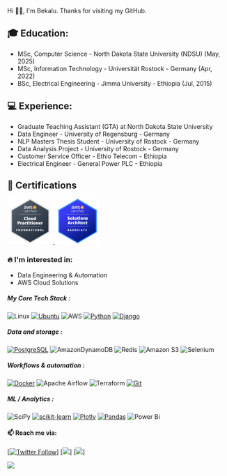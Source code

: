 Hi 👋🏽, I'm Bekalu.
Thanks for visiting my GitHub.

## :mortar_board: Education:

- MSc, Computer Science - North Dakota State University (NDSU) (May, 2025)
- MSc, Information Technology - Universität Rostock - Germany (Apr, 2022)
- BSc, Electrical Engineering - Jimma University - Ethiopia (Jul, 2015)

## 💻 Experience:

- Graduate Teaching Assistant (GTA) at North Dakota State University
- Data Engineer - University of Regensburg - Germany
- NLP Masters Thesis Student - University of Rostock - Germany
- Data Analysis Project - University of Rostock - Germany
- Customer Service Officer - Ethio Telecom - Ethiopia
- Electrical Engineer - General Power PLC - Ethiopia

## 🏅 Certifications

<p align="left">
   <a href="https://www.credly.com/badges/ce52c085-7dce-4cb9-aa7e-dc734f560d35/public_url">
      <img src="./img/clf-co2.png" alt="aws-certified-cloud-practitioner" width="105"/>
  </a>
  <a href="https://www.credly.com/badges/3c406621-a05b-445a-8cdb-259275bda518/public_url">
    <img src="./img/saa-co3.png" alt="aws-certified-solutions-architect-associate" width="105"/>
  </a>
</p>

### 🔥 I'm interested in:

- Data Engineering & Automation
- AWS Cloud Solutions

##### My Core Tech Stack :

![Linux](https://img.shields.io/badge/Linux-FCC624?style=plastic&logo=linux&logoColor=black)
[![Ubuntu](https://img.shields.io/badge/Ubuntu-E95420?style=plastic&logo=ubuntu&logoColor=white&link=https://ubuntu.com/)](https://ubuntu.com/)
![AWS](https://img.shields.io/badge/AWS-%23FF9900.svg?style=plastic&logo=amazon-aws&logoColor=white) [![Python](https://img.shields.io/badge/python-3670A0?style=plastic&logo=python&logoColor=ffdd54&link=https://www.python.org/)](https://www.python.org/)
[![Django](https://img.shields.io/badge/django-%23092E20.svg?style=plastic&logo=django&logoColor=white&link=https://www.djangoproject.com/)](https://www.djangoproject.com/)

##### Data and storage :

[![PostgreSQL](https://img.shields.io/badge/PostgreSQL-336791?style=plastic&logo=postgresql&logoColor=white&link=https://www.postgresql.org/)](https://www.postgresql.org/)
![AmazonDynamoDB](https://img.shields.io/badge/Amazon%20DynamoDB-4053D6?style=plastic&logo=Amazon%20DynamoDB&logoColor=white)
![Redis](https://img.shields.io/badge/redis-%23DD0031.svg?style=plastic&logo=redis&logoColor=white)
![Amazon S3](https://img.shields.io/badge/Amazon%20S3-FF9900?style=plastic&logo=amazons3&logoColor=white)
![Selenium](https://img.shields.io/badge/-selenium-%43B02A?style=plastic&logo=selenium&logoColor=white)

##### Workflows & automation :

[![Docker](https://img.shields.io/badge/docker-%230db7ed.svg?style=plastic&logo=docker&logoColor=white&link=https://www.docker.com/)](https://www.docker.com/)
![Apache Airflow](https://img.shields.io/badge/Apache%20Airflow-017CEE?style=plastic&logo=Apache%20Airflow&logoColor=white)
![Terraform](https://img.shields.io/badge/terraform-%235835CC.svg?style=plastic&logo=terraform&logoColor=white)
[![Git](https://img.shields.io/badge/git-%23F05033.svg?style=plastic&logo=git&logoColor=white&link=https://git-scm.com/)](https://git-scm.com/)

##### ML / Analytics :

![SciPy](https://img.shields.io/badge/SciPy-%230C55A5.svg?style=plastic&logo=scipy&logoColor=%white)
[![scikit-learn](https://img.shields.io/badge/scikit--learn-%23F7931E.svg?style=plastic&logo=scikit-learn&logoColor=white&link=https://scikit-learn.org/stable/)](https://scikit-learn.org/stable/)
[![Plotly](https://img.shields.io/badge/Plotly-%233F4F75.svg?style=plastic&logo=plotly&logoColor=white&link=https://plotly.com/)](https://plotly.com/)
[![Pandas](https://img.shields.io/badge/pandas-%23150458.svg?style=plastic&logo=pandas&logoColor=white&link=https://pandas.pydata.org/)](https://pandas.pydata.org/)
![Power Bi](https://img.shields.io/badge/power_bi-F2C811?style=plastic&logo=powerbi&logoColor=black)

<!--

  comment out

 #### Freelance

 ![Upwork](https://img.shields.io/badge/UpWork-6FDA44?style=for-the-badge&logo=Upwork&logoColor=white)

  --->

#### 📫 Reach me via:

<!-- [![Linkedin Badge](https://img.shields.io/badge/-LinkedIn-blue?style=plastic&logo=Linkedin&logoColor=white&link=https://www.linkedin.com/in/btkh/)](https://www.linkedin.com/in/btkh/) -->

<!-- [![Skype](https://img.shields.io/badge/Skype-00AFF0?style=plastic&logo=skype&logoColor=white&link=https://join.skype.com/invite/zQKAiW6yE9tP)](https://join.skype.com/invite/zQKAiW6yE9tP) -->

[[![Twitter Follow](https://img.shields.io/badge/Twitter-1DA1F2?style=plastic&logo=twitter&logoColor=white&link=https://twitter.com/beck_tkh)](https://twitter.com/beck_tkh)]
[[![](https://img.shields.io/static/v1?style=plastic&label=visit&message=myportfoliopage&color=green%link=https://www.data-wiz-bek.com/)]](https://www.data-wiz-bek.com/)&nbsp;[![](https://komarev.com/ghpvc/?username=BeTKH&color=brightgreen&style=plastic&base=1121&abbreviated=true)]

 <!-- Github activity  --->

[![](https://github-readme-activity-graph.vercel.app/graph?username=BeTKH&custom_title=Github%20Activity%20over%20time&hide_border=true&theme=github-light)](https://github.com/ashutosh00710/github-readme-activity-graph)

<!-- <p>&nbsp;<img align="center" src="https://github-readme-stats.vercel.app/api?username=BeTKH&show_icons=true&locale=en" alt="BeTKH" />
<img align="center" src="https://github-readme-stats.vercel.app/api/top-langs/?username=BeTKH&layout=compact&hide_border=true&&langs_count=10&show_icons=true&theme=transparent" /> -->

<!-- https://github.com/Ileriayo/markdown-badges -->
